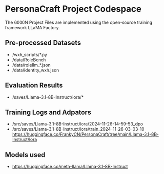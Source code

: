 # PersonaCraft Project Codespace
The 6000N Project Files are implemented using the open-source training framework LLaMA Factory.

## Pre-processed Datasets
- /wxh_scripts/*.py
- /data/RoleBench
- /data/rolellm_*.json
- /data/identity_wxh.json

## Evaluation Results
- /saves/Llama-3.1-8B-Instruct/lora/*

## Training Logs and Adpators
- /src/saves/Llama-3.1-8B-Instruct/lora/2024-11-26-14-59-53_dpo
- /src/saves/Llama-3.1-8B-Instruct/lora/train_2024-11-26-03-03-10
https://huggingface.co/FrankyCN/PersonaCraft/tree/main/Llama-3.1-8B-Instruct/lora

## Models used
- https://huggingface.co/meta-llama/Llama-3.1-8B-Instruct

